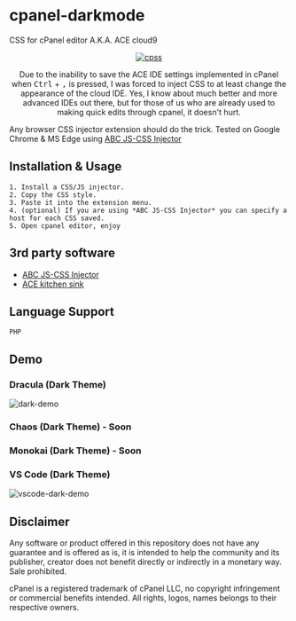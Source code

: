 # cpanel-darkmode
CSS for cPanel editor A.K.A. ACE cloud9

<p align="center">
  <a href="#">
    <img alt="cpss" src="https://user-images.githubusercontent.com/26981974/188287780-d1f35492-ba92-4345-8021-e3cd5ec00f2e.png">
  </a>
</p>

<p align="center">
  Due to the inability to save the ACE IDE settings implemented in cPanel when <kbd>Ctrl</kbd> + <kbd>,</kbd> is pressed, I was forced to inject CSS to at least change the appearance of the cloud IDE. Yes, I know about much better and more advanced IDEs out there, but for those of us who are already used to making quick edits through cpanel, it doesn't hurt.
</p>

  Any browser CSS injector extension should do the trick.
  Tested on Google Chrome & MS Edge using [ABC JS-CSS Injector](https://chrome.google.com/webstore/detail/abc-js-css-injector/dnoagfebjndkhkabjkkoeeijnjpmbimj)

## Installation & Usage

```
1. Install a CSS/JS injector.
2. Copy the CSS style.
3. Paste it into the extension menu.
4. (optional) If you are using *ABC JS-CSS Injector* you can specify a host for each CSS saved.
5. Open cpanel editor, enjoy
```


## 3rd party software

- [ABC JS-CSS Injector](https://chrome.google.com/webstore/detail/abc-js-css-injector/dnoagfebjndkhkabjkkoeeijnjpmbimj)
- [ACE kitchen sink](https://ace.c9.io/build/kitchen-sink.html)

## Language Support
```
PHP
```

## Demo

### Dracula (Dark Theme)
<img alt="dark-demo" src="https://user-images.githubusercontent.com/26981974/188287566-f9328933-520c-4d34-ad28-25fbc72bd6a4.gif">

### Chaos (Dark Theme) - Soon

### Monokai (Dark Theme) - Soon

### VS Code (Dark Theme)
<img alt="vscode-dark-demo" src="https://user-images.githubusercontent.com/26981974/188505130-8b9cf7d5-19f0-46fd-98ad-1ad189e99bca.gif">

## Disclaimer

Any software or product offered in this repository does not have any guarantee and is offered as is, it is intended to help the community and its publisher, creator does not benefit directly or indirectly in a monetary way. Sale prohibited.

cPanel is a registered trademark of cPanel LLC, no copyright infringement or commercial benefits intended. All rights, logos, names belongs to their respective owners.



